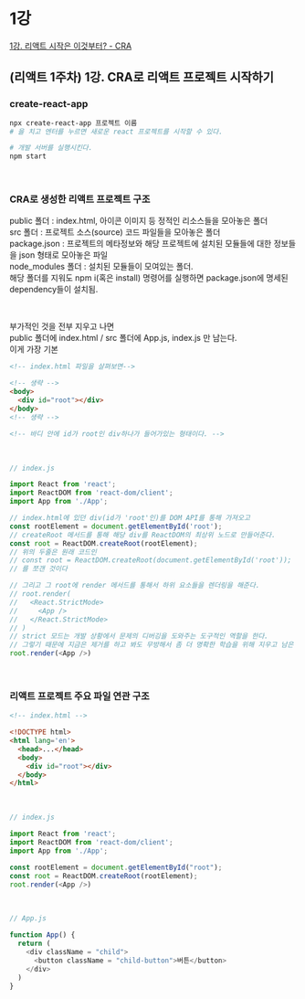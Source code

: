# 1강
[1강. 리액트 시작은 이것부터? - CRA](https://youtu.be/h7qPWY2avBA)

## (리액트 1주차) 1강. CRA로 리액트 프로젝트 시작하기

### create-react-app

```bash
npx create-react-app 프로젝트 이름
# 을 치고 엔터를 누르면 새로운 react 프로젝트를 시작할 수 있다.

# 개발 서버를 실행시킨다.
npm start
```

<br>

### CRA로 생성한 리액트 프로젝트 구조

public 폴더 : index.html, 아이콘 이미지 등 정적인 리소스들을 모아놓은 폴더   
src 폴더 : 프로젝트 소스(source) 코드 파일들을 모아놓은 폴더   
package.json : 프로젝트의 메타정보와 해당 프로젝트에 설치된 모듈들에 대한 정보들을 json 형태로 모아놓은 파일   
node_modules 폴더 : 설치된 모듈들이 모여있는 폴더.   
                   해당 폴더를 지워도 npm i(혹은 install) 명령어를 실행하면 package.json에 명세된 dependency들이 설치됨.

<br>

부가적인 것을 전부 지우고 나면   
public 폴더에 index.html / src 폴더에 App.js, index.js 만 남는다.   
이게 가장 기본   

```html
<!-- index.html 파일을 살펴보면-->

<!-- 생략 -->
<body>
  <div id="root"></div>
</body>
<!-- 생략 -->

<!-- 바디 안에 id가 root인 div하나가 들어가있는 형태이다. -->
```

<br>

```js
// index.js

import React from 'react';
import ReactDOM from 'react-dom/client';
import App from './App';

// index.html에 있던 div(id가 'root'인)를 DOM API를 통해 가져오고
const rootElement = document.getElementById('root');
// createRoot 메서드를 통해 해당 div를 ReactDOM의 최상위 노드로 만들어준다.
const root = ReactDOM.createRoot(rootElement);
// 위의 두줄은 원래 코드인
// const root = ReactDOM.createRoot(document.getElementById('root'));
// 를 쪼갠 것이다

// 그리고 그 root에 render 메서드를 통해서 하위 요소들을 렌더링을 해준다.
// root.render(
//   <React.StrictMode>
//     <App />
//   </React.StrictMode>
// )
// strict 모드는 개발 상황에서 문제의 디버깅을 도와주는 도구적인 역할을 한다.
// 그렇기 때문에 지금은 제거를 하고 봐도 무방해서 좀 더 명확한 학습을 위해 지우고 남은 것이 아래의 코드이다.
root.render(<App />)
```

<br>

### 리액트 프로젝트 주요 파일 연관 구조

```html
<!-- index.html -->

<!DOCTYPE html>
<html lang='en'>
  <head>...</head>
  <body>
    <div id="root"></div>
  </body>
</html>
```

<br>

```js
// index.js

import React from 'react';
import ReactDOM from 'react-dom/client';
import App from './App';

const rootElement = document.getElementById("root");
const root = ReactDOM.createRoot(rootElement);
root.render(<App />)
```

<br>

```js
// App.js

function App() {
  return (
    <div className = "child">
      <button className = "child-button">버튼</button>
    </div>
  )
}
```
